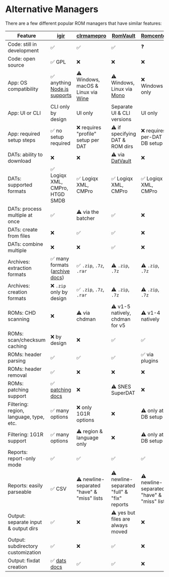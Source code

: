 # Alternative Managers

There are a few different popular ROM managers that have similar features:

| Feature                                 | [igir](index.md)                                              | [clrmamepro](https://mamedev.emulab.it/clrmamepro/)           | [RomVault](https://www.romvault.com/)                       | [Romcenter](http://www.romcenter.com/)     | [Romulus](https://romulus.cc/) |
|-----------------------------------------|---------------------------------------------------------------|---------------------------------------------------------------|-------------------------------------------------------------|--------------------------------------------|--------------------------------|
| Code: still in development              | ✅                                                             | ✅                                                             | ✅                                                           | ❓                                          | ❓                              |
| Code: open source                       | ✅ GPL                                                         | ❌                                                             | ❌                                                           | ❌                                          | ❓                              |
| App: OS compatibility                   | ✅ anything [Node.js supports](https://nodejs.org/en/download) | ⚠️ Windows, macOS & Linux via [Wine](https://www.winehq.org/) | ⚠️ Windows, Linux via [Mono](https://www.mono-project.com/) | ❌ Windows only                             | ❓                              |
| App: UI or CLI                          | CLI only by design                                            | UI only                                                       | Separate UI & CLI versions                                  | UI only                                    | ❓                              |
| App: required setup steps               | ✅ no setup required                                           | ❌ requires "profile" setup per DAT                            | ⚠️ if specifying DAT & ROM dirs                             | ❌ requires per-DAT DB setup                | ❓                              |
| DATs: ability to download               | ❌                                                             | ❌                                                             | ⚠️ via [DatVault](https://www.datvault.com/)                | ❌                                          | ❓                              |
| DATs: supported formats                 | ✅ Logiqx XML, CMPro, HTGD SMDB                                | ✅ Logiqx XML, CMPro                                           | ✅ Logiqx XML, CMPro                                         | ✅ Logiqx XML, CMPro                        | ❓                              |
| DATs: process multiple at once          | ✅                                                             | ⚠️ via the batcher                                            | ✅                                                           | ❌                                          | ❓                              |
| DATs: create from files                 | ❌                                                             | ✅                                                             | ✅                                                           | ❌                                          | ❓                              |
| DATs: combine multiple                  | ❌                                                             | ❌                                                             | ✅                                                           | ❌                                          | ❓                              |
| Archives: extraction formats            | ✅ many formats ([archive docs](archives.md))                  | ✅ `.zip`, `.7z`, `.rar`                                       | ⚠️ `.zip`, `.7z`                                            | ⚠️ `.zip`, `.7z`                           | ❓                              |
| Archives: creation formats              | ❌ `.zip` only by design                                       | ✅ `.zip`, `.7z`, `.rar`                                       | ⚠️ `.zip`, `.7z`                                            | ⚠️ `.zip`, `.7z`                           | ❓                              |
| ROMs: CHD scanning                      | ❌                                                             | ⚠️ via chdman                                                 | ⚠️ v1-5 natively, chdman for v5                             | ⚠️ v1-4 natively                           | ❓                              |
| ROMs: scan/checksum caching             | ❌ by design                                                   | ❌                                                             | ✅                                                           | ✅                                          | ❓                              |
| ROMs: header parsing                    | ✅                                                             | ✅                                                             | ✅                                                           | ✅ via plugins                              | ❓                              |
| ROMs: header removal                    | ✅                                                             | ❌                                                             | ❌                                                           | ❌                                          | ❓                              |
| ROMs: patching support                  | ✅ [patching docs](rom-patching.md)                            | ❌                                                             | ⚠️ SNES SuperDAT                                            | ❌                                          | ❓                              |
| Filtering: region, language, type, etc. | ✅ many options                                                | ❌ only 1G1R options                                           | ❌                                                           | ⚠️ only at DB setup                        | ❓                              |
| Filtering: 1G1R support                 | ✅ many options                                                | ⚠️ region & language only                                     | ❌                                                           | ⚠️ only at DB setup                        | ❓                              |
| Reports: report-only mode               | ✅                                                             | ✅                                                             | ✅                                                           | ✅                                          | ❓                              |
| Reports: easily parseable               | ✅ CSV                                                         | ⚠️ newline-separated "have" & "miss" lists                    | ⚠️ newline-separated "full" & "fix" reports                 | ⚠️ newline-separated "have" & "miss" lists | ❓                              |
| Output: separate input & output dirs    | ✅                                                             | ❌                                                             | ⚠️ yes but files are always moved                           | ❌                                          | ❓                              |
| Output: subdirectory customization      | ✅                                                             | ❌                                                             | ✅                                                           | ❌                                          | ❓                              |
| Output: fixdat creation                 | ✅ [dats docs](dats.md)                                        | ✅                                                             | ✅                                                           | ❌                                          | ❓                              |
